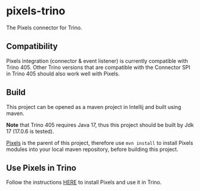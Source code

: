 # pixels-trino
The Pixels connector for Trino.

## Compatibility
Pixels integration (connector & event listener) is currently compatible with Trino 405. 
Other Trino versions that are compatible
with the Connector SPI in Trino 405 should also work well with Pixels.

## Build
This project can be opened as a maven project in Intellij and built using maven.

**Note** that Trino 405 requires Java 17, thus this project should be built by Jdk 17 (17.0.6 is tested).

[Pixels](https://github.com/pixelsdb/pixels) is the parent of this project,
therefore use `mvn install` to install Pixels modules into your local maven repository,
before building this project.

## Use Pixels in Trino

Follow the instructions
[HERE](https://github.com/pixelsdb/pixels/blob/master/docs/INSTALL.md) to install Pixels and use it in Trino.